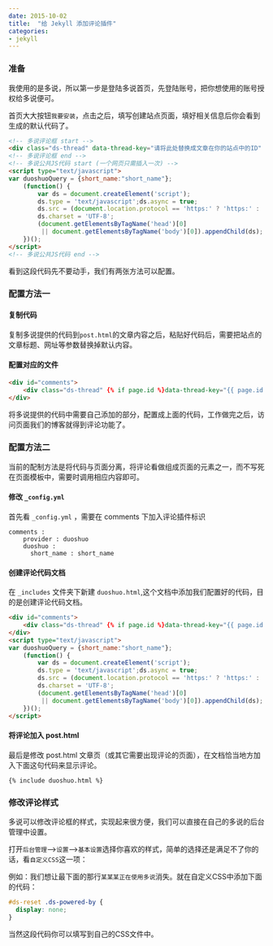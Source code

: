 ```yaml
---
date: 2015-10-02
title:  "给 Jekyll 添加评论插件"
categories:
- jekyll
---
```



### 准备

我使用的是多说，所以第一步是登陆多说首页，先登陆账号，把你想使用的账号授权给多说便可。

首页大大按钮`我要安装`，点击之后，填写创建站点页面，填好相关信息后你会看到生成的默认代码了。

```html
<!-- 多说评论框 start -->
<div class="ds-thread" data-thread-key="请将此处替换成文章在你的站点中的ID" data-title="请替换成文章的标题" data-url="请替换成文章的网址"></div>
<!-- 多说评论框 end -->
<!-- 多说公共JS代码 start (一个网页只需插入一次) -->
<script type="text/javascript">
var duoshuoQuery = {short_name:"short_name"};
    (function() {
        var ds = document.createElement('script');
        ds.type = 'text/javascript';ds.async = true;
        ds.src = (document.location.protocol == 'https:' ? 'https:' : 'http:') + '//static.duoshuo.com/embed.js';
        ds.charset = 'UTF-8';
        (document.getElementsByTagName('head')[0]
         || document.getElementsByTagName('body')[0]).appendChild(ds);
    })();
</script>
<!-- 多说公共JS代码 end -->
```
看到这段代码先不要动手，我们有两张方法可以配置。

### 配置方法一

#### 复制代码

复制多说提供的代码到`post.html`的文章内容之后，粘贴好代码后，需要把站点的文章标题、网址等参数替换掉默认内容。

#### 配置对应的文件

```html
<div id="comments">
    <div class="ds-thread" {% if page.id %}data-thread-key="{{ page.id }}"{% endif %}  data-title="{% if page.title %}{{ page.title }} - {% endif %}{{ site.title }}"></div>
</div>
```
将多说提供的代码中需要自己添加的部分，配置成上面的代码，工作做完之后，访问页面我们的博客就得到评论功能了。

### 配置方法二

当前的配制方法是将代码与页面分离，将评论看做组成页面的元素之一，而不写死在页面模板中，需要时调用相应内容即可。

#### 修改 `_config.yml`

首先看 `_config.yml` ，需要在 comments 下加入评论插件标识

```
comments :
    provider : duoshuo
    duoshuo :
      short_name : short_name
```

#### 创建评论代码文档

在 `_includes` 文件夹下新建 `duoshuo.html`,这个文档中添加我们配置好的代码，目的是创建评论代码文档。

```html
<div id="comments">
    <div class="ds-thread" {% if page.id %}data-thread-key="{{ page.id }}"{% endif %}  data-title="{% if page.title %}{{ page.title }} - {% endif %}{{ site.title }}"></div>
</div>
<script type="text/javascript">
var duoshuoQuery = {short_name:"short_name"};
    (function() {
        var ds = document.createElement('script');
        ds.type = 'text/javascript';ds.async = true;
        ds.src = (document.location.protocol == 'https:' ? 'https:' : 'http:') + '//static.duoshuo.com/embed.js';
        ds.charset = 'UTF-8';
        (document.getElementsByTagName('head')[0]
         || document.getElementsByTagName('body')[0]).appendChild(ds);
    })();
</script>

```
#### 将评论加入 post.html

最后是修改 post.html 文章页（或其它需要出现评论的页面），在文档恰当地方加入下面这句代码来显示评论。

```
{% include duoshuo.html %}
```

### 修改评论样式

多说可以修改评论框的样式，实现起来很方便，我们可以直接在自己的多说的后台管理中设置。

打开`后台管理`—>`设置`—>`基本设置`选择你喜欢的样式，简单的选择还是满足不了你的话，看`自定义CSS`这一项：

例如：我们想让最下面的那行`某某某正在使用多说`消失。就在自定义CSS中添加下面的代码：

```CSS
#ds-reset .ds-powered-by {
  display: none;
}
```
当然这段代码你可以填写到自己的CSS文件中。

